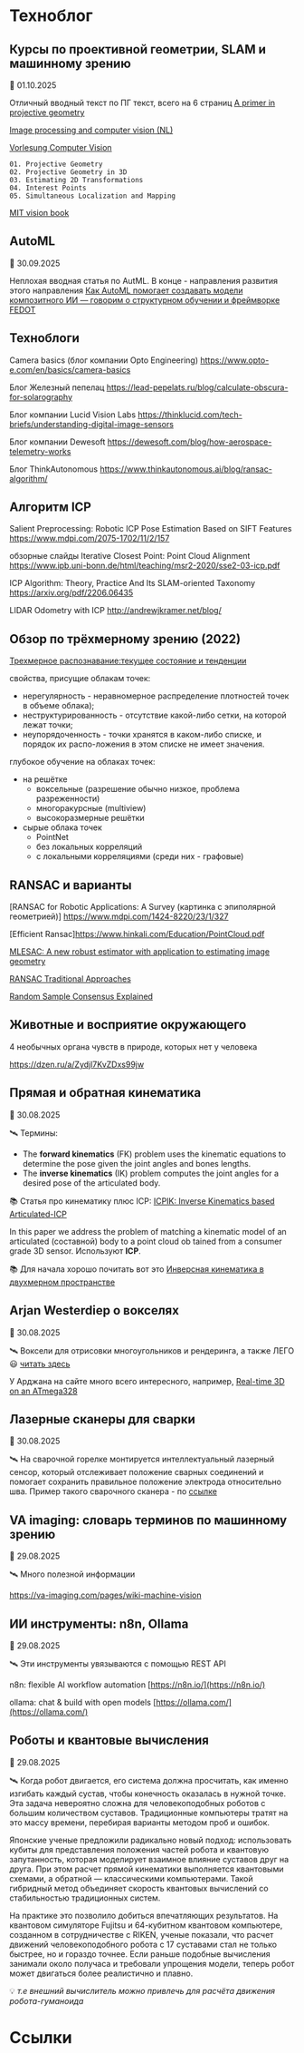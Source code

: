 
# Техноблог

## Курсы по проективной геометрии, SLAM и машинному зрению

📅 01.10.2025

Отличный вводный текст по ПГ текст, всего на 6 страниц
[A primer in projective geometry](https://web.cs.ucla.edu/~soatto/courses/cs174/projective.pdf)

[Image processing and computer vision (NL) ](https://staff.fnwi.uva.nl/r.vandenboomgaard/ComputerVision/index.html)

[Vorlesung Computer Vision](https://www.ismll.uni-hildesheim.de/lehre/cv-17s/script/)

  	01. Projective Geometry	
   	02. Projective Geometry in 3D		
   	03. Estimating 2D Transformations	
   	04. Interest Points	
   	05. Simultaneous Localization and Mapping 

[MIT vision book](https://visionbook.mit.edu/)

## AutoML

📅 30.09.2025

Неплохая вводная статья по AutML. В конце - направления развития этого направления
[Как AutoML помогает создавать модели композитного ИИ — говорим о структурном обучении и фреймворке FEDOT](https://habr.com/ru/companies/spbifmo/articles/558450/)



## Техноблоги

Camera basics (блог компании Opto Engineering)
https://www.opto-e.com/en/basics/camera-basics

Блог Железный пепелац 
https://lead-pepelats.ru/blog/calculate-obscura-for-solarography

Блог компании Lucid Vision Labs
https://thinklucid.com/tech-briefs/understanding-digital-image-sensors

Блог компании Dewesoft
https://dewesoft.com/blog/how-aerospace-telemetry-works

Блог ThinkAutonomous
https://www.thinkautonomous.ai/blog/ransac-algorithm/


## Алгоритм ICP

Salient Preprocessing: Robotic ICP Pose Estimation Based on SIFT Features
https://www.mdpi.com/2075-1702/11/2/157

обзорные слайды
Iterative Closest Point: Point Cloud Alignment 
https://www.ipb.uni-bonn.de/html/teaching/msr2-2020/sse2-03-icp.pdf

ICP Algorithm: Theory, Practice And Its SLAM-oriented Taxonomy
https://arxiv.org/pdf/2206.06435

LIDAR Odometry with ICP
http://andrewjkramer.net/blog/


## Обзор по трёхмерному зрению (2022) 
[Трехмерное распознавание:текущее состояние и тенденции](https://sciencejournals.ru/issues/auttel/2022/vol_2022/iss_4/AutTel_2204002Orlova/AutTel_2204002Orlova-site.html)

свойства, присущие облакам точек: 
* нерегулярность - неравномерное распределение плотностей точек в объеме облака); 
* неструктурированность - отсутствие какой-либо сетки, на которой лежат точки;
* неупорядоченность - точки хранятся в каком-либо списке, и порядок их распо-ложения в этом списке не имеет значения.

глубокое обучение на облаках точек:
* на решётке
  * воксельные (разрешение обычно низкое, проблема разреженности)
  * многоракурсные (multiview)
  * высокоразмерные решётки
* сырые облака точек
  * PointNet
  * без локальных корреляций
  * с локальными корреляциями (среди них - графовые)


## RANSAC и варианты

[RANSAC for Robotic Applications: A Survey (картинка с эпиполярной геометрией)]
https://www.mdpi.com/1424-8220/23/1/327

[Efficient Ransac]https://www.hinkali.com/Education/PointCloud.pdf

[MLESAC: A new robust estimator with application
 to estimating image geometry](https://www.robots.ox.ac.uk/~vgg/publications/2000/Torr00/torr00.pdf)

[RANSAC Traditional Approaches](https://cmp.felk.cvut.cz/cvpr2020-ransac-tutorial/presentations/RANSAC-CVPR20-Chum.pdf) 

[Random Sample Consensus Explained](https://www.baeldung.com/cs/ransac)



## Животные и восприятие окружающего

4 необычных органа чувств в природе, которых нет у человека

https://dzen.ru/a/Zydjl7KvZDxs99jw

    
## Прямая и обратная кинематика

📅 30.08.2025

🛰️ Термины:
* The **forward kinematics** (FK) problem uses the kinematic equations to determine the pose given
the joint angles and bones lengths.
* The **inverse kinematics** (IK) problem computes the joint angles for a desired pose
of the articulated body. 

📚 Статья про кинематику плюс ICP:
[ICPIK: Inverse Kinematics based Articulated-ICP](https://openaccess.thecvf.com/content_cvpr_workshops_2015/W15/papers/Fleishman_ICPIK_Inverse_Kinematics_2015_CVPR_paper.pdf)

In this paper we address the problem of matching a kinematic model of an articulated (составной) body to a point cloud ob
tained from a consumer grade 3D sensor. Используют **ICP**. 

📚 Для начала хорошо почитать вот это
[Инверсная кинематика в двухмерном пространстве](https://habr.com/ru/articles/358798/)

##  Arjan Westerdiep о вокселях

📅 30.08.2025

🛰️ Воксели для отрисовки многоугольников и рендеринга, а также ЛЕГО 😃
[читать здесь](https://www.drububu.com/tutorial/voxels.html)

У Арджана на сайте много всего интересного, например, 
[Real-time 3D on an ATmega328](https://drububu.com/miscellaneous/tiny_devices/index.html)

## Лазерные сканеры для сварки

📅 30.08.2025

🛰️ На сварочной горелке монтируется интеллектуальный лазерный сенсор,  который отслеживает 
положение сварных соединений и помогает сохранить правильное положение электрода относительно шва.
Пример такого сварочного сканера - по 
[ссылке](https://www.robowizard.ru/products/datchiki/datchiki-dlya-svarki/meta-laser-vision-system)

## VA imaging: словарь терминов по машинному зрению

📅 29.08.2025

🛰️ Много полезной информации

https://va-imaging.com/pages/wiki-machine-vision

## ИИ инструменты: n8n, Ollama

📅 29.08.2025

🛰️ Эти инструменты увязываются с помощью REST API 

n8n: flexible AI workflow automation
[https://n8n.io/](https://n8n.io/)

ollama: chat & build with open models
[https://ollama.com/](https://ollama.com/)

## Роботы и квантовые вычисления

📅 29.08.2025

🛰️ Когда робот двигается, его система должна просчитать, как именно изгибать каждый сустав, чтобы конечность оказалась в нужной точке. Эта задача невероятно сложна для человекоподобных роботов с большим количеством суставов. Традиционные компьютеры тратят на это массу времени, перебирая варианты методом проб и ошибок.

Японские ученые предложили радикально новый подход: использовать кубиты для представления положения частей робота и квантовую запутанность, которая моделирует взаимное влияние суставов друг на друга. При этом расчет прямой кинематики выполняется квантовыми схемами, а обратной — классическими компьютерами. Такой гибридный метод объединяет скорость квантовых вычислений со стабильностью традиционных систем.

На практике это позволило добиться впечатляющих результатов. На квантовом симуляторе Fujitsu и 64-кубитном квантовом компьютере, созданном в сотрудничестве с RIKEN, ученые показали, что расчет движений человекоподобного робота с 17 суставами стал не только быстрее, но и гораздо точнее. Если раньше подобные вычисления занимали около получаса и требовали упрощения модели, теперь робот может двигаться более реалистично и плавно.

💡 *т.е внешний вычислитель можно привлечь для расчёта движения робота-гуманоида*
# Ссылки
